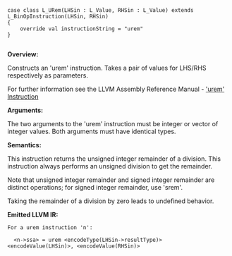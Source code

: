 
```



case class L_URem(LHSin : L_Value, RHSin : L_Value) extends L_BinOpInstruction(LHSin, RHSin) 
{
    override val instructionString = "urem"
}


```

**Overview:**

Constructs an 'urem' instruction. Takes a pair of values for LHS/RHS respectively as parameters.

For further information see the LLVM Assembly Reference Manual - ['urem' Instruction](http://llvm.org/docs/LangRef.html#i_urem)

**Arguments:**

The two arguments to the 'urem' instruction must be integer or vector of integer values. Both arguments must have identical types.

**Semantics:**

This instruction returns the unsigned integer remainder of a division. This instruction always performs an unsigned division to get the remainder.

Note that unsigned integer remainder and signed integer remainder are distinct operations; for signed integer remainder, use 'srem'.

Taking the remainder of a division by zero leads to undefined behavior.

**Emitted LLVM IR:**
```
For a urem instruction 'n':

  <n->ssa> = urem <encodeType(LHSin->resultType)> <encodeValue(LHSin)>, <encodeValue(RHSin)>         
```